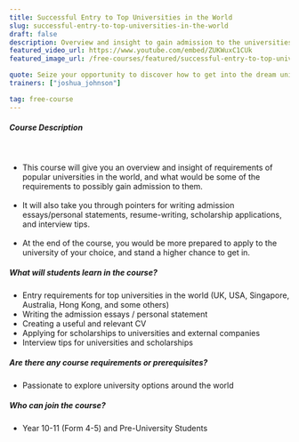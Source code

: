 ```yaml
---
title: Successful Entry to Top Universities in the World
slug: successful-entry-to-top-universities-in-the-world
draft: false
description: Overview and insight to gain admission to the universities around the world
featured_video_url: https://www.youtube.com/embed/ZUKWuxC1CUk
featured_image_url: /free-courses/featured/successful-entry-to-top-universities-in-the-world

quote: Seize your opportunity to discover how to get into the dream university of your choice
trainers: ["joshua_johnson"]

tag: free-course
---
```


<section id="course_info" class="py-5">
  <div class="container">
    <div class="row">
      <div class="col-lg-6 mb-3">
        <div class="course_info__content">
          <div class="course_info__content-align">
            <h5>Course Description</h5>
            <br />
            <ul class="terms-condition__list">
              <li class="terms-condition__list-point">
                This course will give you an overview and insight of
                requirements of popular universities in the world, and what
                would be some of the requirements to possibly gain admission
                to them.
              </li>
              <br />
              <li class="terms-condition__list-point">
                It will also take you through pointers for writing admission
                essays/personal statements, resume-writing, scholarship
                applications, and interview tips.
              </li>
              <br />
              <li class="terms-condition__list-point">
                At the end of the course, you would be more prepared to
                apply to the university of your choice, and stand a higher
                chance to get in.
              </li>
            </ul>
          </div>
        </div>
      </div>
      <div class="col-lg-6 mb-3">
        <div class="course_info__content">
          <div class="course_info__content-align">
            <h5>What will students learn in the course?</h5>
            <ul class="terms-condition__list">
              <li class="terms-condition__list-point">
                Entry requirements for top universities in the world (UK,
                USA, Singapore, Australia, Hong Kong, and some others)
              </li>
              <li class="terms-condition__list-point">
                Writing the admission essays / personal statement
              </li>
              <li class="terms-condition__list-point">
                Creating a useful and relevant CV
              </li>
              <li class="terms-condition__list-point">
                Applying for scholarships to universities and external
                companies
              </li>
              <li class="terms-condition__list-point">
                Interview tips for universities and scholarships
              </li>
            </ul>
            <h5>Are there any course requirements or prerequisites?</h5>
            <ul class="terms-condition__list">
              <li class="terms-condition__list-point">
                Passionate to explore university options around the world
              </li>
            </ul>
            <h5>Who can join the course?</h5>
            <ul class="terms-condition__list">
              <li class="terms-condition__list-point">
                Year 10-11 (Form 4-5) and Pre-University Students
              </li>
            </ul>
          </div>
        </div>
      </div>
    </div>
  </div>
</section>